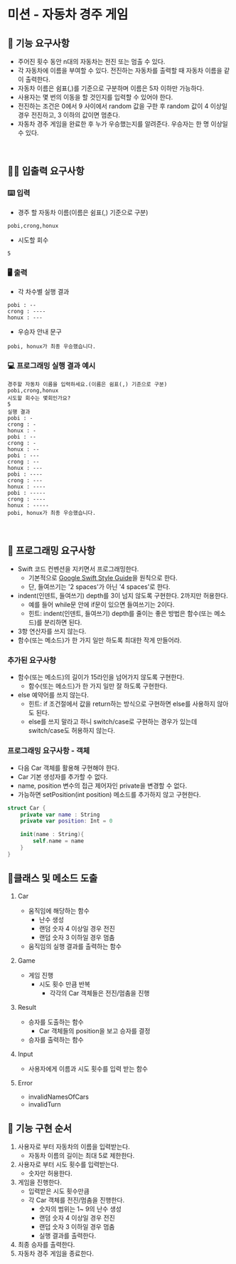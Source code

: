 # 미션 - 자동차 경주 게임

## 🚀 기능 요구사항
- 주어진 횟수 동안 n대의 자동차는 전진 또는 멈출 수 있다.
- 각 자동차에 이름을 부여할 수 있다. 전진하는 자동차를 출력할 때 자동차 이름을 같이 출력한다.
- 자동차 이름은 쉼표(,)를 기준으로 구분하며 이름은 5자 이하만 가능하다.
- 사용자는 몇 번의 이동을 할 것인지를 입력할 수 있어야 한다.
- 전진하는 조건은 0에서 9 사이에서 random 값을 구한 후 random 값이 4 이상일 경우 전진하고, 3 이하의 값이면 멈춘다.
- 자동차 경주 게임을 완료한 후 누가 우승했는지를 알려준다. 우승자는 한 명 이상일 수 있다.

<br>

## ✍🏻 입출력 요구사항
### ⌨️ 입력
- 경주 할 자동차 이름(이름은 쉼표(,) 기준으로 구분)
```
pobi,crong,honux
```
- 시도할 회수
```
5
```

### 🖥 출력
- 각 차수별 실행 결과
```
pobi : --
crong : ----
honux : ---
```
- 우승자 안내 문구
```
pobi, honux가 최종 우승했습니다.
```

### 💻 프로그래밍 실행 결과 예시
```
경주할 자동차 이름을 입력하세요.(이름은 쉼표(,) 기준으로 구분)
pobi,crong,honux
시도할 회수는 몇회인가요?
5
실행 결과
pobi : -
crong : -
honux : -
pobi : --
crong : -
honux : --
pobi : ---
crong : --
honux : ---
pobi : ----
crong : ---
honux : ----
pobi : -----
crong : ----
honux : -----
pobi, honux가 최종 우승했습니다.
```

<br>

## 🎱 프로그래밍 요구사항
- Swift 코드 컨벤션을 지키면서 프로그래밍한다.
  - 기본적으로 [Google Swift Style Guide](https://google.github.io/swift/)을 원칙으로 한다.
  - 단, 들여쓰기는 '2 spaces'가 아닌 '4 spaces'로 한다.
- indent(인덴트, 들여쓰기) depth를 3이 넘지 않도록 구현한다. 2까지만 허용한다.
  - 예를 들어 while문 안에 if문이 있으면 들여쓰기는 2이다.
  - 힌트: indent(인덴트, 들여쓰기) depth를 줄이는 좋은 방법은 함수(또는 메소드)를 분리하면 된다.
- 3항 연산자를 쓰지 않는다.
- 함수(또는 메소드)가 한 가지 일만 하도록 최대한 작게 만들어라.

### 추가된 요구사항
- 함수(또는 메소드)의 길이가 15라인을 넘어가지 않도록 구현한다.
  - 함수(또는 메소드)가 한 가지 일만 잘 하도록 구현한다.
- else 예약어를 쓰지 않는다.
  - 힌트: if 조건절에서 값을 return하는 방식으로 구현하면 else를 사용하지 않아도 된다.
  - else를 쓰지 말라고 하니 switch/case로 구현하는 경우가 있는데 switch/case도 허용하지 않는다.

### 프로그래밍 요구사항 - 객체
- 다음 Car 객체를 활용해 구현해야 한다.
- Car 기본 생성자를 추가할 수 없다.
- name, position 변수의 접근 제어자인 private을 변경할 수 없다.
- 가능하면 setPosition(int position) 메소드를 추가하지 않고 구현한다.

```swift
struct Car {
    private var name : String
    private var position: Int = 0
    
    init(name : String){
        self.name = name
    }
}
```

## 🥕클래스 및 메소드 도출
1. Car
    - 움직임에 해당하는 함수
        - 난수 생성
        - 랜덤 숫자 4 이상일 경우 전진
        - 랜덥 숫자 3 이하일 경우 멈춤
    - 움직임의 실행 결과를 출력하는 함수

2. Game
    - 게임 진행
        - 시도 횟수 만큼 반복
            - 각각의 Car 객체들은 전진/멈춤을 진행

3. Result
    - 승자를 도출하는 함수 
        - Car 객체들의 position을 보고 승자를 결정
    - 승자를 출력하는 함수
    
4. Input
    - 사용자에게 이름과 시도 횟수를 입력 받는 함수 

5. Error
    - invalidNamesOfCars
    - invalidTurn

## 🎲 기능 구현 순서

1. 사용자로 부터 자동차의 이름을 입력받는다.
    - 자동차 이름의 길이는 최대 5로 제한한다.
2. 사용자로 부터 시도 횟수를 입력받는다.
    - 숫자만 허용한다.
3. 게임을 진행한다.
    - 입력받은 시도 횟수만큼
    - 각 Car 객체를 전진/멈춤을 진행한다.
        - 숫자의 범위는 1~ 9의 난수 생성
        - 랜덤 숫자 4 이상일 경우 전진
        - 랜덥 숫자 3 이하일 경우 멈춤
        - 실행 결과를 출력한다.
4. 최종 승자를 출력한다.
5. 자동차 경주 게임을 종료한다.